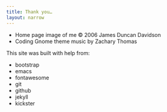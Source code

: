 ```yaml
---
title: Thank you…
layout: narrow
---
```


* Home page image of me © 2006 James Duncan Davidson
* Coding Gnome theme music by Zachary Thomas

This site was built with help from:

* bootstrap
* emacs
* fontawesome
* git
* github
* jekyll
* kickster

